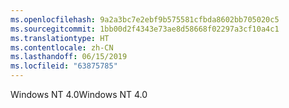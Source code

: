 ```yaml
---
ms.openlocfilehash: 9a2a3bc7e2ebf9b575581cfbda8602bb705020c5
ms.sourcegitcommit: 1bb00d2f4343e73ae8d58668f02297a3cf10a4c1
ms.translationtype: HT
ms.contentlocale: zh-CN
ms.lasthandoff: 06/15/2019
ms.locfileid: "63875785"
---
```

<span data-ttu-id="93505-101">Windows NT 4.0</span><span class="sxs-lookup"><span data-stu-id="93505-101">Windows NT 4.0</span></span>